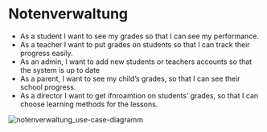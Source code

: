 # Notenverwaltung

- As a student I want to see my grades so that I can see my performance.
- As a teacher I want to put grades on students so that I can track their progress easily.
- As an admin, I want to add new students or teachers accounts so that the system is up to date
- As a parent, I want to see my child’s grades, so that I can see their school progress.
- As a director I want to get ifnroamtion on students’ grades, so that I can choose learning methods for the lessons.

![notenverwaltung_use-case-diagramm](https://github.com/user-attachments/assets/fbbcc85f-04fc-40db-ae07-8cc954738a11)
